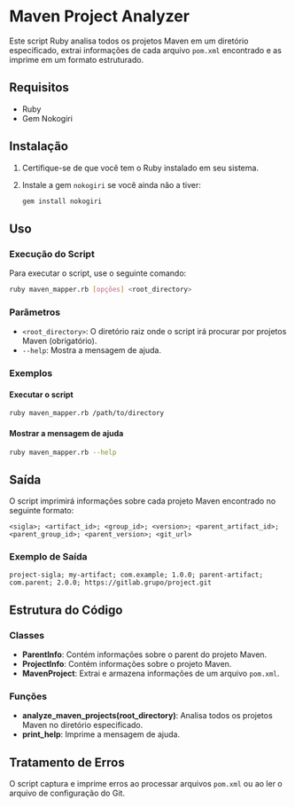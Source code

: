 
# Maven Project Analyzer

Este script Ruby analisa todos os projetos Maven em um diretório especificado, extrai informações de cada arquivo `pom.xml` encontrado e as imprime em um formato estruturado.

## Requisitos

- Ruby
- Gem Nokogiri

## Instalação

1. Certifique-se de que você tem o Ruby instalado em seu sistema.
2. Instale a gem `nokogiri` se você ainda não a tiver:

   ```bash
   gem install nokogiri
   ```

## Uso

### Execução do Script

Para executar o script, use o seguinte comando:

```bash
ruby maven_mapper.rb [opções] <root_directory>
```

### Parâmetros

- `<root_directory>`: O diretório raiz onde o script irá procurar por projetos Maven (obrigatório).
- `--help`: Mostra a mensagem de ajuda.

### Exemplos

#### Executar o script

```bash
ruby maven_mapper.rb /path/to/directory
```

#### Mostrar a mensagem de ajuda

```bash
ruby maven_mapper.rb --help
```

## Saída

O script imprimirá informações sobre cada projeto Maven encontrado no seguinte formato:

```
<sigla>; <artifact_id>; <group_id>; <version>; <parent_artifact_id>; <parent_group_id>; <parent_version>; <git_url>
```

### Exemplo de Saída

```
project-sigla; my-artifact; com.example; 1.0.0; parent-artifact; com.parent; 2.0.0; https://gitlab.grupo/project.git
```

## Estrutura do Código

### Classes

- **ParentInfo**: Contém informações sobre o parent do projeto Maven.
- **ProjectInfo**: Contém informações sobre o projeto Maven.
- **MavenProject**: Extrai e armazena informações de um arquivo `pom.xml`.

### Funções

- **analyze_maven_projects(root_directory)**: Analisa todos os projetos Maven no diretório especificado.
- **print_help**: Imprime a mensagem de ajuda.

## Tratamento de Erros

O script captura e imprime erros ao processar arquivos `pom.xml` ou ao ler o arquivo de configuração do Git.

